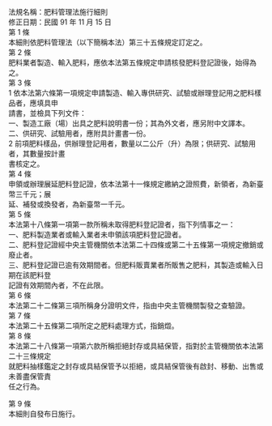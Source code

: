 法規名稱：肥料管理法施行細則  
修正日期：民國 91 年 11 月 15 日  
第 1 條  
本細則依肥料管理法（以下簡稱本法）第三十五條規定訂定之。  
第 2 條  
肥料業者製造、輸入肥料，應依本法第五條規定申請核發肥料登記證後，始得為之。  
第 3 條  
1 依本法第六條第一項規定申請製造、輸入專供研究、試驗或辦理登記用之肥料樣品者，應填具申  
請書，並檢具下列文件：  
一、製造工廠（場）出具之肥料說明書一份；其為外文者，應另附中文譯本。  
二、供研究、試驗用者，應附具計畫書一份。  
2 前項肥料樣品，供辦理登記用者，數量以二公斤（升）為限；供研究、試驗用者，其數量按計畫  
書核定之。  
第 4 條  
申領或辦理展延肥料登記證，依本法第十一條規定繳納之證照費，新領者，為新臺幣三千元；展  
延、補發或換發者，為新臺幣一千元。  
第 5 條  
本法第十八條第一項第一款所稱未取得肥料登記證者，指下列情事之一：  
一、肥料製造業者或輸入業者未申領該項肥料登記證者。  
二、肥料登記證經中央主管機關依本法第二十四條或第二十五條第一項規定撤銷或廢止者。  
三、肥料登記證已逾有效期間者。但肥料販賣業者所販售之肥料，其製造或輸入日期在該肥料登  
記證有效期間內者，不在此限。  
第 6 條  
本法第二十二條第三項所稱身分證明文件，指由中央主管機關製發之查驗證。  
第 7 條  
本法第二十五條第二項所定之肥料處理方式，指銷燬。  
第 8 條  
本法第二十八條第一項第六款所稱拒絕封存或具結保管，指對於主管機關依本法第二十三條規定  
就肥料抽樣鑑定之封存或具結保管予以拒絕，或具結保管後有啟封、移動、出售或未善盡保管責  
任之行為。  


第 9 條  
本細則自發布日施行。  


